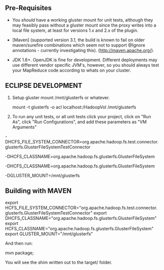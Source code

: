 ## Pre-Requisites ##

- You *should* have a working gluster mount for unit tests, although they may feasibly pass without a gluster mount since the proxy writes into a local file system, at least for versions 1.x and 2.x of the plugin.

- [Maven] (supported version 3.1, the build is known to fail on older maven/surefire combinations which seem not to support @Ignore annotations - currently investigating this).  (http://maven.apache.org/).

- JDK  1.6+.  OpenJDK is fine for development.   Different deployments may use different vendor specific JVM's, however, so you should always test your MapReduce code according to whats on your cluster.

## ECLIPSE DEVELOPMENT ##

1) Setup gluster mount /mnt/glusterfs or whatever. 

    mount -t glusterfs -o acl localhost:/HadoopVol /mnt/glusterfs 
   
2) To run any unit tests, or all unit tests click your project, click on "Run As", click "Run Configurations", and add these parameters as "VM Arguments"

-DHCFS_FILE_SYSTEM_CONNECTOR=org.apache.hadoop.fs.test.connector.glusterfs.GlusterFileSystemTestConnector 

-DHCFS_CLASSNAME=org.apache.hadoop.fs.glusterfs.GlusterFileSystem 

-DHCFS_CLASSNAME=org.apache.hadoop.fs.glusterfs.GlusterFileSystem 

-DGLUSTER_MOUNT=/mnt/glusterfs

## Building with MAVEN ##

export HCFS_FILE_SYSTEM_CONNECTOR="org.apache.hadoop.fs.test.connector.glusterfs.GlusterFileSystemTestConnector" 
export DHCFS_CLASSNAME="org.apache.hadoop.fs.glusterfs.GlusterFileSystem" 
export HCFS_CLASSNAME="org.apache.hadoop.fs.glusterfs.GlusterFileSystem" 
export GLUSTER_MOUNT="/mnt/glusterfs"

And then run: 

mvn package; 

You will see the shim written out to the target/ folder.  